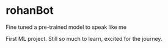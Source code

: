 # rohanBot
Fine tuned a pre-trained model to speak like me 

First ML project. Still so much to learn, excited for the journey.

